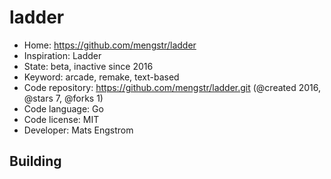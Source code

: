 # ladder

- Home: https://github.com/mengstr/ladder
- Inspiration: Ladder
- State: beta, inactive since 2016
- Keyword: arcade, remake, text-based
- Code repository: https://github.com/mengstr/ladder.git (@created 2016, @stars 7, @forks 1)
- Code language: Go
- Code license: MIT
- Developer: Mats Engstrom

## Building
